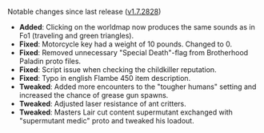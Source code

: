 Notable changes since last release ([v1.7.2828](https://github.com/rotators/Fo1in2/releases/tag/v1.7.2828))

- **Added**: Clicking on the worldmap now produces the same sounds as in Fo1 (traveling and green triangles).
- **Fixed**: Motorcycle key had a weight of 10 pounds. Changed to 0.
- **Fixed**: Removed unnecessary "Special Death"-flag from Brotherhood Paladin proto files.
- **Fixed**: Script issue when checking the childkiller reputation.
- **Fixed**: Typo in english Flambe 450 item description.
- **Tweaked**: Added more encounters to the "tougher humans" setting and increased the chance of grease gun spawns.
- **Tweaked**: Adjusted laser resistance of ant critters.
- **Tweaked**: Masters Lair cut content supermutant exchanged with "supermutant medic" proto and tweaked his loadout.
